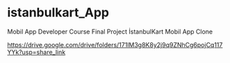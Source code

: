 # istanbulkart_App
Mobil App Developer Course Final Project
İstanbulKart Mobil App Clone

https://drive.google.com/drive/folders/171lM3g8K8y2j9q9ZNhCg6pojCq117YYk?usp=share_link

